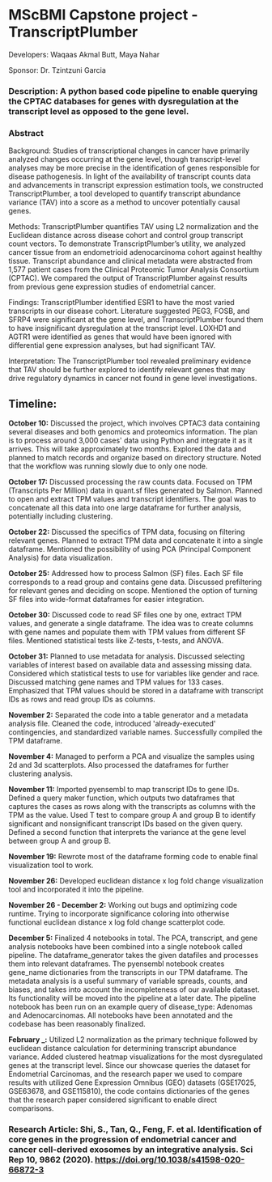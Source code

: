 # MScBMI Capstone project - TranscriptPlumber

Developers: Waqaas Akmal Butt, Maya Nahar

Sponsor: Dr. Tzintzuni Garcia

### Description: A python based code pipeline to enable querying the CPTAC databases for genes with dysregulation at the transcript level as opposed to the gene level.

### Abstract

Background: Studies of transcriptional changes in cancer have primarily analyzed changes occurring at
the gene level, though transcript-level analyses may be more precise in the identification of genes
responsible for disease pathogenesis. In light of the availability of transcript counts data and
advancements in transcript expression estimation tools, we constructed TranscriptPlumber, a tool
developed to quantify transcript abundance variance (TAV) into a score as a method to uncover
potentially causal genes.

Methods: TranscriptPlumber quantifies TAV using L2 normalization and the Euclidean distance across
disease cohort and control group transcript count vectors. To demonstrate TranscriptPlumber’s utility, we
analyzed cancer tissue from an endometrioid adenocarcinoma cohort against healthy tissue. Transcript
abundance and clinical metadata were abstracted from 1,577 patient cases from the Clinical Proteomic
Tumor Analysis Consortium (CPTAC). We compared the output of TranscriptPlumber against results
from previous gene expression studies of endometrial cancer.

Findings: TranscriptPlumber identified ESR1 to have the most varied transcripts in our disease cohort.
Literature suggested PEG3, FOSB, and SFRP4 were significant at the gene level, and TranscriptPlumber
found them to have insignificant dysregulation at the transcript level. LOXHD1 and AGTR1 were
identified as genes that would have been ignored with differential gene expression analyses, but had
significant TAV.

Interpretation: The TranscriptPlumber tool revealed preliminary evidence that TAV should be further
explored to identify relevant genes that may drive regulatory dynamics in cancer not found in gene level
investigations.

## Timeline:
**October 10:** Discussed the project, which involves CPTAC3 data containing several diseases and both genomics and proteomics information. The plan is to process around 3,000 cases' data using Python and integrate it as it arrives. This will take approximately two months. Explored the data and planned to match records and organize based on directory structure. Noted that the workflow was running slowly due to only one node.

**October 17:** Discussed processing the raw counts data. Focused on TPM (Transcripts Per Million) data in quant.sf files generated by Salmon. Planned to open and extract TPM values and transcript identifiers. The goal was to concatenate all this data into one large dataframe for further analysis, potentially including clustering.

**October 22:** Discussed the specifics of TPM data, focusing on filtering relevant genes. Planned to extract TPM data and concatenate it into a single dataframe. Mentioned the possibility of using PCA (Principal Component Analysis) for data visualization.

**October 25:** Addressed how to process Salmon (SF) files. Each SF file corresponds to a read group and contains gene data. Discussed prefiltering for relevant genes and deciding on scope. Mentioned the option of turning SF files into wide-format dataframes for easier integration.

**October 30:** Discussed code to read SF files one by one, extract TPM values, and generate a single dataframe. The idea was to create columns with gene names and populate them with TPM values from different SF files. Mentioned statistical tests like Z-tests, t-tests, and ANOVA.

**October 31:** Planned to use metadata for analysis. Discussed selecting variables of interest based on available data and assessing missing data. Considered which statistical tests to use for variables like gender and race. Discussed matching gene names and TPM values for 133 cases. Emphasized that TPM values should be stored in a dataframe with transcript IDs as rows and read group IDs as columns.

**November 2:** Separated the code into a table generator and a metadata analysis file. Cleaned the code, introduced 'already-executed' contingencies, and standardized variable names. Successfully compiled the TPM dataframe.

**November 4:** Managed to perform a PCA and visualize the samples using 2d and 3d scatterplots. Also processed the dataframes for further clustering analysis.

**November 11:** Imported pyensembl to map transcript IDs to gene IDs. Defined a query maker function, which outputs two dataframes that captures the cases as rows along with the transcripts as columns with the TPM as the value. Used T test to compare group A and group B to identify significant and nonsignificant transcript IDs based on the given query. Defined a second function that interprets the variance at the gene level between group A and group B.

**November 19:** Rewrote most of the dataframe forming code to enable final visualization tool to work.

**November 26:** Developed euclidean distance x log fold change visualization tool and incorporated it into the pipeline.

**November 26 - December 2:** Working out bugs and optimizing code runtime. Trying to incorporate significance coloring into otherwise functional euclidean distance x log fold change scatterplot code.

**December 5:** Finalized 4 notebooks in total. The PCA, transcript, and gene analysis notebooks have been combined into a single notebook called pipeline. The dataframe_generator takes the given datafiles and processes them into relevant dataframes. The pyensembl notebook creates gene_name dictionaries from the transcripts in our TPM dataframe. The metadata analysis is a useful summary of variable spreads, counts, and biases, and takes into account the incompleteness of our available dataset. Its functionality will be moved into the pipeline at a later date. The pipeline notebook has been run on an example query of disease_type: Adenomas and Adenocarcinomas. All notebooks have been annotated and the codebase has been reasonably finalized.

**February _:** Utilized L2 normalization as the primary technique followed by euclidean distance calculation for determining transcript abundance variance. Added clustered heatmap visualizations for the most dysregulated genes at the transcript level. Since our showcase queries the dataset for Endometrial Carcinomas, and the research paper we used to compare results with utilized Gene Expression Omnibus (GEO) datasets (GSE17025, GSE63678, and GSE115810), the code contains dictionaries of the genes that the research paper considered significant to enable direct comparisons.

### Research Article: Shi, S., Tan, Q., Feng, F. et al. Identification of core genes in the progression of endometrial cancer and cancer cell-derived exosomes by an integrative analysis. Sci Rep 10, 9862 (2020). https://doi.org/10.1038/s41598-020-66872-3
